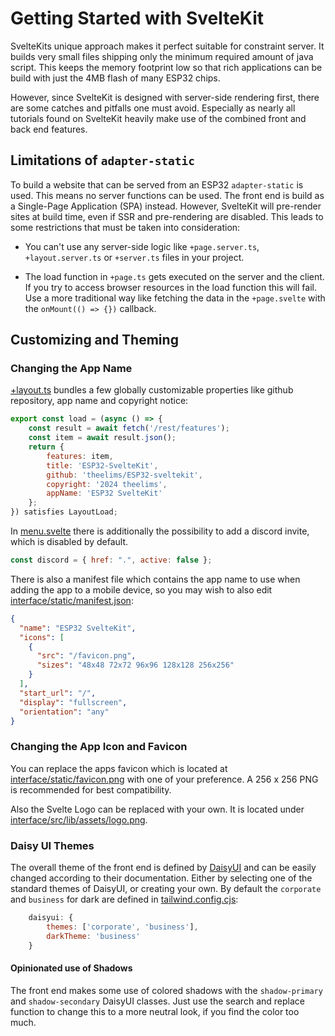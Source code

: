 # Getting Started with SvelteKit

SvelteKits unique approach makes it perfect suitable for constraint server. It builds very small files shipping only the minimum required amount of java script. This keeps the memory footprint low so that rich applications can be build with just the 4MB flash of many ESP32 chips.

However, since SvelteKit is designed with server-side rendering first, there are some catches and pitfalls one must avoid. Especially as nearly all tutorials found on SvelteKit heavily make use of the combined front and back end features.

## Limitations of `adapter-static`

To build a website that can be served from an ESP32 `adapter-static` is used. This means no server functions can be used. The front end is build as a Single-Page Application (SPA) instead. However, SvelteKit will pre-render sites at build time, even if SSR and pre-rendering are disabled. This leads to some restrictions that must be taken into consideration:

- You can't use any server-side logic like `+page.server.ts`, `+layout.server.ts` or `+server.ts` files in your project.

- The load function in `+page.ts` gets executed on the server and the client. If you try to access browser resources in the load function this will fail. Use a more traditional way like fetching the data in the `+page.svelte` with the `onMount(() => {})` callback.

## Customizing and Theming

### Changing the App Name

[+layout.ts](https://github.com/theelims/ESP32-sveltekit/blob/main/interface/src/routes/%2Blayout.ts) bundles a few globally customizable properties like github repository, app name and copyright notice:

```js
export const load = (async () => {
	const result = await fetch('/rest/features');
	const item = await result.json();
	return {
		features: item,
		title: 'ESP32-SvelteKit',
		github: 'theelims/ESP32-sveltekit',
		copyright: '2024 theelims',
		appName: 'ESP32 SvelteKit'
	};
}) satisfies LayoutLoad;
```

In [menu.svelte](https://github.com/theelims/ESP32-sveltekit/blob/main/interface/src/routes/menu.svelte) there is additionally the possibility to add a discord invite, which is disabled by default.

```js
const discord = { href: ".", active: false };
```

There is also a manifest file which contains the app name to use when adding the app to a mobile device, so you may wish to also edit [interface/static/manifest.json](https://github.com/theelims/ESP32-sveltekit/blob/main/interface/static/manifest.json):

```json
{
  "name": "ESP32 SvelteKit",
  "icons": [
    {
      "src": "/favicon.png",
      "sizes": "48x48 72x72 96x96 128x128 256x256"
    }
  ],
  "start_url": "/",
  "display": "fullscreen",
  "orientation": "any"
}
```

### Changing the App Icon and Favicon

You can replace the apps favicon which is located at [interface/static/favicon.png](https://github.com/theelims/ESP32-sveltekit/blob/main/interface/static/favicon.png) with one of your preference. A 256 x 256 PNG is recommended for best compatibility.

Also the Svelte Logo can be replaced with your own. It is located under [interface/src/lib/assets/logo.png](https://github.com/theelims/ESP32-sveltekit/blob/main/interface/src/lib/assets/logo.png).

### Daisy UI Themes

The overall theme of the front end is defined by [DaisyUI](https://daisyui.com/docs/themes/) and can be easily changed according to their documentation. Either by selecting one of the standard themes of DaisyUI, or creating your own. By default the `corporate` and `business` for dark are defined in [tailwind.config.cjs](https://github.com/theelims/ESP32-sveltekit/blob/main/interface/tailwind.config.cjs):

```js
	daisyui: {
		themes: ['corporate', 'business'],
		darkTheme: 'business'
	}
```

#### Opinionated use of Shadows

The front end makes some use of colored shadows with the `shadow-primary` and `shadow-secondary` DaisyUI classes. Just use the search and replace function to change this to a more neutral look, if you find the color too much.
